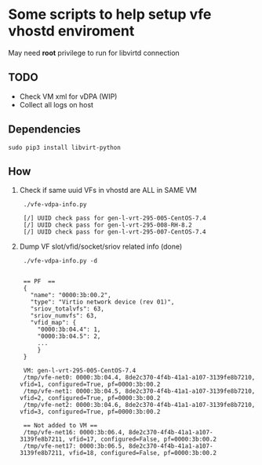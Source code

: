 # Some scripts to help setup vfe vhostd enviroment

May need **root** privilege to run for libvirtd connection

## TODO
* Check VM xml for vDPA (WIP)
* Collect all logs on host

## Dependencies

	sudo pip3 install libvirt-python


## How

1. Check if same uuid VFs in vhostd are ALL in SAME VM

        ./vfe-vdpa-info.py

        [/] UUID check pass for gen-l-vrt-295-005-CentOS-7.4
        [/] UUID check pass for gen-l-vrt-295-008-RH-8.2
        [/] UUID check pass for gen-l-vrt-295-007-CentOS-7.4

2. Dump VF slot/vfid/socket/sriov related info (done)

        ./vfe-vdpa-info.py -d


        == PF  ==
        {
          "name": "0000:3b:00.2",
          "type": "Virtio network device (rev 01)",
          "sriov_totalvfs": 63,
          "sriov_numvfs": 63,
          "vfid_map": {
            "0000:3b:04.4": 1,
            "0000:3b:04.5": 2,
            ...
            }
        }

        VM: gen-l-vrt-295-005-CentOS-7.4
        /tmp/vfe-net0: 0000:3b:04.4, 8de2c370-4f4b-41a1-a107-3139fe8b7210, vfid=1, configured=True, pf=0000:3b:00.2
        /tmp/vfe-net1: 0000:3b:04.5, 8de2c370-4f4b-41a1-a107-3139fe8b7210, vfid=2, configured=True, pf=0000:3b:00.2
        /tmp/vfe-net2: 0000:3b:04.6, 8de2c370-4f4b-41a1-a107-3139fe8b7210, vfid=3, configured=True, pf=0000:3b:00.2

        == Not added to VM ==
        /tmp/vfe-net16: 0000:3b:06.4, 8de2c370-4f4b-41a1-a107-3139fe8b7211, vfid=17, configured=False, pf=0000:3b:00.2
        /tmp/vfe-net17: 0000:3b:06.5, 8de2c370-4f4b-41a1-a107-3139fe8b7211, vfid=18, configured=False, pf=0000:3b:00.2

